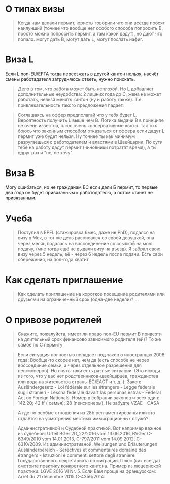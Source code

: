 # О типах визы
> Когда нам делали пермит, юристы говорили что они всегда просят наилучший (точнее что вообще нет особого способа попросить B, просто можно попросить пермит, а там какой дадут), но дают что попало. могут дать B, могут дать L, могут послать нафиг.

# Виза L
Если L non-EU/EFTA тогда переезжать в другой кантон нельзя, насчёт смены работадателя затрудняюсь ответь, нужно поискать.
>Дело в том, что работа может быть неплохой. Но L добавляет дополнительные неудобства: 2 лишних года до С, жена не может работать, нельзя менять кантон (ну и работу также). Т.е. привлекательность такого предложения падает.

>Соглашаясь на оффер предполагай что у тебя будет L. Вероятность получить L выше чем B. Логика выдачи B в принципе не очень известна, плюс очень консервативные квоты. Так то я боюсь что законным способом отказаться от оффера если дадут L пермит уже будет нельзя. Ну точнее ты как минимум разругаешься с работодателем и властями в Швейцарии. По сути тебе на работу дадут пермит (чиновники потратят время), а ты вдруг раз и "не, не хочу".

# Виза B
Могу ошибаться, но не гражданам ЕС если дали Б пермит, то первые два года он будет привязанным к работодателю, а потом станет не привязанным.

# Учеба
> Поступил в EPFL (стажировка 6мес, даже не PhD), подался на визу в Мск, в тот же день расписался со своей девушкой, она через месяц подалась на воссоединение со ссылкой на мою подачу, (мне тогда ещё не выдали визу на въезд). Я забрал свою визу через 5 недель, её - через 6 недель после подачи. Есть свои сбережения, на пол-года хватит.

# Как сделать приглашение
> Как сделать приглашение на короткое посещение родителями или друзьями на ограниченный срок (одна-две недели)? ...

# О привозе родителей
> Скажите, пожалуйста, имеет ли право non-EU пермит B привезти на длительный срок финансово зависимого родителя (ей)? То же самое по С пермиту

>Если ситуация полностью попадает под закон о иностранцах 2008 года: Вообще-то скорее нет, чем да (есть способе не через воссоединие семьи, а через отдельное разрешения для пенсионеров). Но опять-таки есть разные ситуации. (Это исходя из того, что у вас нет родственников-швейцарцев, гражданства или вода на жительства страны ЕС/ЕАСТ и т. д. ). Закон: Ausländergesetz - Loi fédérale sur les étrangers - Legge federale sugli stranieri - Lescha federale davart las persunas estras - Federal Act on Foreign Nationals. Номер в собрании законов и всех один: 142.20; 42 ff ( семья); 28 (пенсионеры). Не забудте VZAE - OASA

> А где-то особые отношения из 28b регламентированы или это отдаётся на усмотрения местных иммиграционных служб?

> Административной и Судебной практикой. Вот например важное из судебной: Urteil BGer 2D_22/2016 vom 13.06.2016, BVGer C-6349/2010 vom 14.01.2013, C-797/2011 vom 14.09.2012, C-6310/2009. Из административной: Weisungen und Erläuterungen Ausländerbereich - Serectives et commentaires domaine des étrangers - Istruzioni e commenti settore degli straniere Государственного секретариата по миграции. Плюс (как всегда) смотрите практику конкретного кантона. Пример из люцернской практики: LGVE 2016 VI Nr. 5. Если Вам проще на французском: Arrêt du 21 décembre 2015 C-4356/2014.